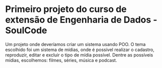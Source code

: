 # Primeiro projeto do curso de extensão de Engenharia de Dados - SoulCode

Um projeto onde deveríamos criar um sistema usando POO.
O tema escolhido foi um sistema de mídias, onde é possível realizar o cadastro, reproduzir, editar e excluir o tipo de mídia possível. Dentre as possíveis mídias, escolhemos: filmes, séries, música e podcast.